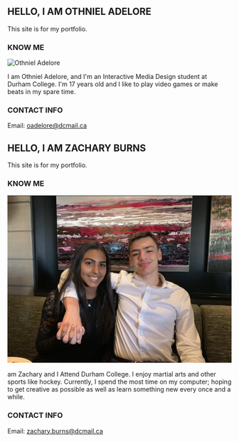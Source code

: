 ## HELLO, I AM OTHNIEL ADELORE

This site is for my portfolio.

### KNOW ME

![Othniel Adelore](images/photo1-s.jpg)

I am Othniel Adelore, and I'm an Interactive Media Design student at Durham College.
I'm 17 years old and I like to play video games or make beats in my spare time.

### CONTACT INFO

Email: [oadelore@dcmail.ca](mailto:oadelore@dcmail.ca)


## HELLO, I AM ZACHARY BURNS

This site is for my portfolio.

### KNOW ME

![Zachary Burns](images/IMG_0240.PNG)

 am Zachary and I Attend Durham College. I enjoy martial arts and other sports like hockey. Currently, I spend the most time on my computer; hoping to get creative as possible as well as learn something new every once and a while.

### CONTACT INFO

Email: [zachary.burns@dcmail.ca](mailto:zachary.burns@dcmail.ca)
